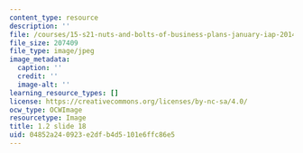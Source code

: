 ```yaml
---
content_type: resource
description: ''
file: /courses/15-s21-nuts-and-bolts-of-business-plans-january-iap-2014/04852a240923e2dfb4d5101e6ffc86e5_1.2_slide_18.jpg
file_size: 207409
file_type: image/jpeg
image_metadata:
  caption: ''
  credit: ''
  image-alt: ''
learning_resource_types: []
license: https://creativecommons.org/licenses/by-nc-sa/4.0/
ocw_type: OCWImage
resourcetype: Image
title: 1.2 slide 18
uid: 04852a24-0923-e2df-b4d5-101e6ffc86e5
---
```

